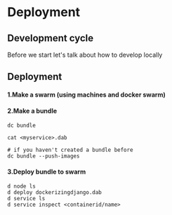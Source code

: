 # Deployment


## Development cycle

Before we start let's talk about how to develop locally


## Deployment

#### 1.Make a swarm (using machines and docker swarm)

#### 2.Make a bundle
```
dc bundle

cat <myservice>.dab

# if you haven't created a bundle before
dc bundle --push-images
```
#### 3.Deploy bundle to swarm 
```
d node ls
d deploy dockerizingdjango.dab
d service ls
d service inspect <containerid/name>
```